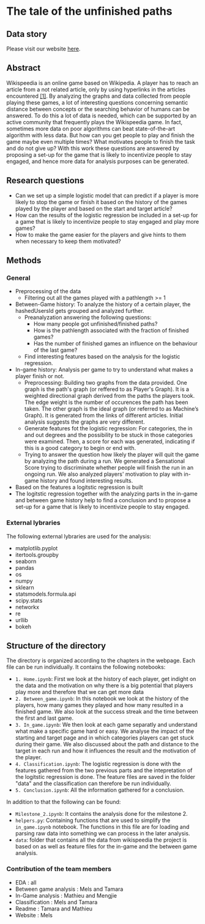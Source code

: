 # The tale of the unfinished paths

## Data story

Please visit our website [here](https://melsjagt.github.io/ada-template-website/).

## Abstract

Wikispeedia is an online game based on Wikipedia. A player has to reach an article from a not related article, only by using hyperlinks in the articles encountered [[1]](http://infolab.stanford.edu/~west1/pubs/West-Pineau-Precup_IJCAI-09.pdf). By analyzing the graphs and data collected from people playing these games, a lot of interesting questions concerning semantic distance between concepts or the searching behavior of humans can be answered. To do this a lot of data is needed, which can be supported by an active community that frequently plays the Wikispeedia game. In fact, sometimes more data on poor algorithms can beat state-of-the-art algorithm with less data.  But how can you get people to play and finish the game maybe even multiple times? What motivates people to finish the task and do not give up? With this work these questions are answered by proposing a set-up for the game that is likely to incentivize people to stay engaged, and hence more data for analysis purposes can be generated.


## Research questions
   - Can we set up a simple logistic model that can predict if a player is more likely to stop the game or finish it based on the history of the games played by the player and based on the start and target article?
   - How can the results of the logistic regression be included in a set-up for a game that is likely to incentivize people to stay engaged and play more games?
   - How to make the game easier for the players and give hints to them when necessary to keep them motivated?

## Methods

### General

- Preprocessing of the data
   - Filtering out all the games played with a pathlength >= 1
- Between-Game history: To analyze the history of a certain player, the hashedUsersId gets grouped and analyzed further.
   - Preanalyzation answering the following questions:
      - How many people got unfinished/finished paths? 
      - How is the pathlength associated with the fraction of finished games?
      - Has the number of finished games an influence on the behaviour of the last game?
   -  Find interesting features based on the analysis for the logistic regression.
- In-game history: Analysis per game to try to understand what makes a player finish or not.
   -  Preprocessing: Building two graphs from the data provided. One graph is the path's graph (or reffered to as Player's Graph). It is a weighted directional graph derived from the paths the players took. The edge weight is the number of occurences the path has been taken. The other graph is the ideal graph (or referred to as  Machine’s Graph). It is generated from the links of different articles. Initial analysis suggests the graphs are very different.
   - Generate features fot the logistic regression: For categories, the in and out degrees and the possibility to be stuck in those categories were examined. Then, a score for each was generated, indicating if this is a good category to begin or end with.
   - Trying to answer the question how likely the player will quit the game by analyzing the path during a run. We generated a Sensational Score trying to discriminate whether people will finish the run in an ongoing run. We also analyzed players' motivation to play with in-game history and found interesting results.
- Based on the features a logitstic regression is built
- The logitstic regression together with the analyzing parts in the in-game and between game history help to find a conclusion and to propose a set-up for a game that is likely to incentivize people to stay engaged. 

### External lybraries

The following external lybraries are used for the analysis:

- matplotlib.pyplot
- itertools.groupby
- seaborn
- pandas
- os
- numpy
- sklearn
- statsmodels.formula.api
- scipy.stats
- networkx
- re
- urllib
- bokeh

## Structure of the directory

The directory is organized according to the chapters in the webpage. Each file can be run individually. It contains the following notebooks:

- `1. Home.ipynb`: First we look at the history of each player, get indight on the data and the motivation on why there is a big potential that players play more and therefore that we can get more data 
- `2. Between_game.ipynb`: In this notebook we look at the history of the players, how many games they played and how many resulted in a finished game. We also look at the success streak and the time between the first and last game.
- `3. In_game.ipynb`: We then look at each game separatly and understand what make a specific game hard or easy. We analyse the impact of the starting and target page and in which categories players can get stuck during their game. We also discussed about the path and distance to the target in each run and how it influences the result and the motivation of the player.
- `4. Classification.ipynb`: The logistic regression is done with the features gathered from the two previous parts and the intepretation of the logitstic regression is done. The feature files are saved in the folder "data" and the classification can therefore be run individually.
- `5. Conclusion.ipynb`: All the information gathered for a conclusion.

In addition to that the following can be found:

- `Milestone_2.ipynb`: It contains the analysis done for the milestone 2.
- `helpers.py`: Containing functions that are used to simplify the `in_game.ipynb` notebook. The functions in this file are for loading and parsing raw data into something we can process in the later analysis.
- `data`: folder that contains all the data from wikispeedia the project is based on as well as feature files for the in-game and the between game analysis.

### Contribution of the team members

- EDA : all
- Between game analysis : Mels and Tamara
- In-Game analysis : Mathieu and Mengjie
- Classification : Mels and Tamara
- Readme : Tamara and Mathieu
- Website : Mels

